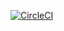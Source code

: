 [![CircleCI](https://dl.circleci.com/status-badge/img/gh/ansible-roles-mamono210/redmine_restore_files/tree/main.svg?style=svg)](https://dl.circleci.com/status-badge/redirect/gh/ansible-roles-mamono210/redmine_restore_files/tree/main)
